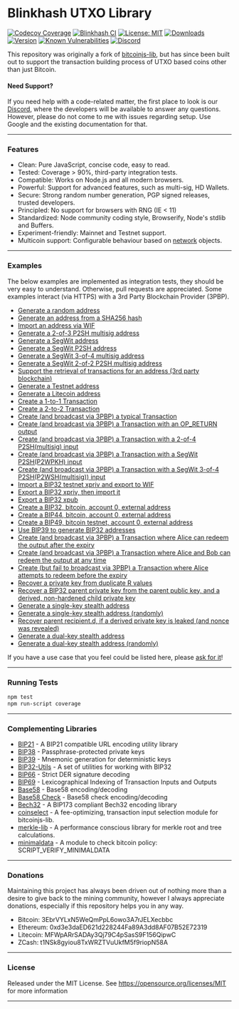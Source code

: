 # Blinkhash UTXO Library

[![Codecov Coverage](https://img.shields.io/codecov/c/github/blinkhash/blinkhash-utxo-lib.svg?style=flat-square)](https://codecov.io/gh/blinkhash/blinkhash-utxo-lib/)
[![Blinkhash CI](https://github.com/blinkhash/blinkhash-utxo-lib/actions/workflows/build.yml/badge.svg?branch=master)](https://github.com/blinkhash/blinkhash-utxo-lib/actions/workflows/build.yml)
[![License: MIT](https://img.shields.io/badge/License-GPL%20v2-blue.svg)](https://opensource.org/licenses/MIT)
[![Downloads](https://img.shields.io/npm/dm/blinkhash-utxo-lib.svg)](https://www.npmjs.com/package/blinkhash-utxo-lib)
[![Version](https://img.shields.io/npm/v/blinkhash-utxo-lib.svg)](https://www.npmjs.com/package/blinkhash-utxo-lib)
[![Known Vulnerabilities](https://snyk.io/test/npm/blinkhash-utxo-lib/badge.svg)](https://snyk.io/test/npm/blinkhash-utxo-lib)
[![Discord](https://img.shields.io/discord/738590795384356904)](https://discord.gg/8xtHZFKJQY)

This repository was originally a fork of [bitcoinjs-lib](https://github.com/BitGo/bitcoinjs-lib), but has since been built out to support the transaction building process of UTXO based coins other than just Bitcoin.

#### Need Support?

If you need help with a code-related matter, the first place to look is our [Discord](https://discord.gg/8xtHZFKJQY), where the developers will be available to answer any questions. However, please do not come to me with issues regarding setup. Use Google and the existing documentation for that.

---

### Features

- Clean: Pure JavaScript, concise code, easy to read.
- Tested: Coverage > 90%, third-party integration tests.
- Compatible: Works on Node.js and all modern browsers.
- Powerful: Support for advanced features, such as multi-sig, HD Wallets.
- Secure: Strong random number generation, PGP signed releases, trusted developers.
- Principled: No support for browsers with RNG (IE < 11)
- Standardized: Node community coding style, Browserify, Node's stdlib and Buffers.
- Experiment-friendly: Mainnet and Testnet support.
- Multicoin support: Configurable behaviour based on [network](https://github.com/blinkhash/blinkhash-utxo-lib/blob/master/src/networks.js) objects.

---

### Examples

The below examples are implemented as integration tests, they should be very easy to understand. Otherwise, pull requests are appreciated. Some examples interact (via HTTPS) with a 3rd Party Blockchain Provider (3PBP).

- [Generate a random address](https://github.com/blinkhash/blinkhash-utxo-lib/blob/master/test/integration/addresses.js#L12)
- [Generate an address from a SHA256 hash](https://github.com/blinkhash/blinkhash-utxo-lib/blob/master/test/integration/addresses.js#L19)
- [Import an address via WIF](https://github.com/blinkhash/blinkhash-utxo-lib/blob/master/test/integration/addresses.js#L29)
- [Generate a 2-of-3 P2SH multisig address](https://github.com/blinkhash/blinkhash-utxo-lib/blob/master/test/integration/addresses.js#L36)
- [Generate a SegWit address](https://github.com/blinkhash/blinkhash-utxo-lib/blob/master/test/integration/addresses.js#L50)
- [Generate a SegWit P2SH address](https://github.com/blinkhash/blinkhash-utxo-lib/blob/master/test/integration/addresses.js#L60)
- [Generate a SegWit 3-of-4 multisig address](https://github.com/blinkhash/blinkhash-utxo-lib/blob/master/test/integration/addresses.js#L71)
- [Generate a SegWit 2-of-2 P2SH multisig address](https://github.com/blinkhash/blinkhash-utxo-lib/blob/master/test/integration/addresses.js#L86)
- [Support the retrieval of transactions for an address (3rd party blockchain)](https://github.com/blinkhash/blinkhash-utxo-lib/blob/master/test/integration/addresses.js#L100)
- [Generate a Testnet address](https://github.com/blinkhash/blinkhash-utxo-lib/blob/master/test/integration/addresses.js#L121)
- [Generate a Litecoin address](https://github.com/blinkhash/blinkhash-utxo-lib/blob/master/test/integration/addresses.js#L131)
- [Create a 1-to-1 Transaction](https://github.com/blinkhash/blinkhash-utxo-lib/blob/master/test/integration/transactions.js#L14)
- [Create a 2-to-2 Transaction](https://github.com/blinkhash/blinkhash-utxo-lib/blob/master/test/integration/transactions.js#L28)
- [Create (and broadcast via 3PBP) a typical Transaction](https://github.com/blinkhash/blinkhash-utxo-lib/blob/master/test/integration/transactions.js#L46)
- [Create (and broadcast via 3PBP) a Transaction with an OP\_RETURN output](https://github.com/blinkhash/blinkhash-utxo-lib/blob/master/test/integration/transactions.js#L88)
- [Create (and broadcast via 3PBP) a Transaction with a 2-of-4 P2SH(multisig) input](https://github.com/blinkhash/blinkhash-utxo-lib/blob/master/test/integration/transactions.js#L115)
- [Create (and broadcast via 3PBP) a Transaction with a SegWit P2SH(P2WPKH) input](https://github.com/blinkhash/blinkhash-utxo-lib/blob/master/test/integration/transactions.js#L151)
- [Create (and broadcast via 3PBP) a Transaction with a SegWit 3-of-4 P2SH(P2WSH(multisig)) input](https://github.com/blinkhash/blinkhash-utxo-lib/blob/master/test/integration/transactions.js#L183)
- [Import a BIP32 testnet xpriv and export to WIF](https://github.com/blinkhash/blinkhash-utxo-lib/blob/master/test/integration/bip32.js#L8)
- [Export a BIP32 xpriv, then import it](https://github.com/blinkhash/blinkhash-utxo-lib/blob/master/test/integration/bip32.js#L15)
- [Export a BIP32 xpub](https://github.com/blinkhash/blinkhash-utxo-lib/blob/master/test/integration/bip32.js#L26)
- [Create a BIP32, bitcoin, account 0, external address](https://github.com/blinkhash/blinkhash-utxo-lib/blob/master/test/integration/bip32.js#L35)
- [Create a BIP44, bitcoin, account 0, external address](https://github.com/blinkhash/blinkhash-utxo-lib/blob/master/test/integration/bip32.js#L50)
- [Create a BIP49, bitcoin testnet, account 0, external address](https://github.com/blinkhash/blinkhash-utxo-lib/blob/master/test/integration/bip32.js#L66)
- [Use BIP39 to generate BIP32 addresses](https://github.com/blinkhash/blinkhash-utxo-lib/blob/master/test/integration/bip32.js#L83)
- [Create (and broadcast via 3PBP) a Transaction where Alice can redeem the output after the expiry](https://github.com/blinkhash/blinkhash-utxo-lib/blob/master/test/integration/cltv.js#L37)
- [Create (and broadcast via 3PBP) a Transaction where Alice and Bob can redeem the output at any time](https://github.com/blinkhash/blinkhash-utxo-lib/blob/master/test/integration/cltv.js#L71)
- [Create (but fail to broadcast via 3PBP) a Transaction where Alice attempts to redeem before the expiry](https://github.com/blinkhash/blinkhash-utxo-lib/blob/master/test/integration/cltv.js#L104)
- [Recover a private key from duplicate R values](https://github.com/blinkhash/blinkhash-utxo-lib/blob/master/test/integration/crypto.js#L14)
- [Recover a BIP32 parent private key from the parent public key, and a derived, non-hardened child private key](https://github.com/blinkhash/blinkhash-utxo-lib/blob/master/test/integration/crypto.js#L115)
- [Generate a single-key stealth address](https://github.com/blinkhash/blinkhash-utxo-lib/blob/master/test/integration/stealth.js#L70:)
- [Generate a single-key stealth address (randomly)](https://github.com/blinkhash/blinkhash-utxo-lib/blob/master/test/integration/stealth.js#L89:)
- [Recover parent recipient.d, if a derived private key is leaked (and nonce was revealed)](https://github.com/blinkhash/blinkhash-utxo-lib/blob/master/test/integration/stealth.js#L105)
- [Generate a dual-key stealth address](https://github.com/blinkhash/blinkhash-utxo-lib/blob/master/test/integration/stealth.js#L122)
- [Generate a dual-key stealth address (randomly)](https://github.com/blinkhash/blinkhash-utxo-lib/blob/master/test/integration/stealth.js#L145)

If you have a use case that you feel could be listed here, please [ask for it](https://github.com/blinkhash/blinkhash-utxo-lib/issues/new)!

---

### Running Tests

``` bash
npm test
npm run-script coverage
```

---

### Complementing Libraries

- [BIP21](https://github.com/bitcoinjs/bip21) - A BIP21 compatible URL encoding utility library
- [BIP38](https://github.com/bitcoinjs/bip38) - Passphrase-protected private keys
- [BIP39](https://github.com/bitcoinjs/bip39) - Mnemonic generation for deterministic keys
- [BIP32-Utils](https://github.com/bitcoinjs/bip32-utils) - A set of utilities for working with BIP32
- [BIP66](https://github.com/bitcoinjs/bip66) - Strict DER signature decoding
- [BIP69](https://github.com/bitcoinjs/bip69) - Lexicographical Indexing of Transaction Inputs and Outputs
- [Base58](https://github.com/cryptocoinjs/bs58) - Base58 encoding/decoding
- [Base58 Check](https://github.com/bitcoinjs/bs58check) - Base58 check encoding/decoding
- [Bech32](https://github.com/bitcoinjs/bech32) - A BIP173 compliant Bech32 encoding library
- [coinselect](https://github.com/bitcoinjs/coinselect) - A fee-optimizing, transaction input selection module for bitcoinjs-lib.
- [merkle-lib](https://github.com/bitcoinjs/merkle-lib) - A performance conscious library for merkle root and tree calculations.
- [minimaldata](https://github.com/bitcoinjs/minimaldata) - A module to check bitcoin policy: SCRIPT_VERIFY_MINIMALDATA

---

### Donations

Maintaining this project has always been driven out of nothing more than a desire to give back to the mining community, however I always appreciate donations, especially if this repository helps you in any way.

- Bitcoin: 3EbrVYLxN5WeQmPpL6owo3A7rJELXecbbc
- Ethereum: 0xd3e3daED621d228244Fa89A3dd8AF07B52E72319
- Litecoin: MFWpARrSADAy3Qj79C4pSasS9F156QipwC
- ZCash: t1NSk8gyiou8TxWRZTVuUkfM5f9riopN58A

---

### License

Released under the MIT License. See https://opensource.org/licenses/MIT for more information

---
